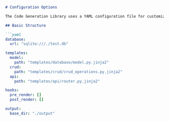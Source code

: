 ```markdown
# Configuration Options

The Code Generation Library uses a YAML configuration file for customization. Here's a detailed look at the available options:

## Basic Structure

```yaml
database:
  url: "sqlite:///./test.db"

templates:
  model:
    path: "templates/database/model.py.jinja2"
  crud:
    path: "templates/crud/crud_operations.py.jinja2"
  api:
    path: "templates/api/router.py.jinja2"

hooks:
  pre_render: []
  post_render: []

output:
  base_dir: "./output"